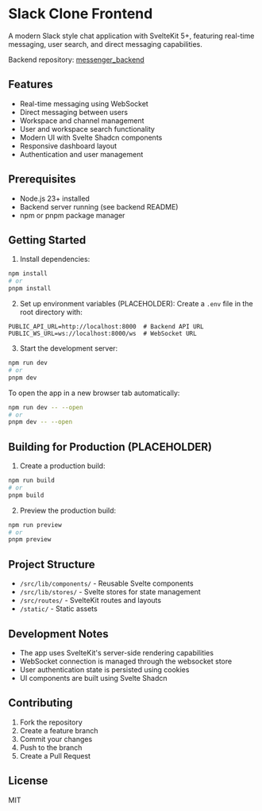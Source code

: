 # Slack Clone Frontend

A modern Slack style chat application with SvelteKit 5+, featuring real-time messaging, user search, and direct messaging capabilities.

Backend repository: [messenger_backend](https://github.com/JoshJarabek7/messenger_backend)

## Features

- Real-time messaging using WebSocket
- Direct messaging between users
- Workspace and channel management
- User and workspace search functionality
- Modern UI with Svelte Shadcn components
- Responsive dashboard layout
- Authentication and user management

## Prerequisites

- Node.js 23+ installed
- Backend server running (see backend README)
- npm or pnpm package manager

## Getting Started

1. Install dependencies:
```bash
npm install
# or
pnpm install
```

2. Set up environment variables (PLACEHOLDER):
Create a `.env` file in the root directory with:
```env
PUBLIC_API_URL=http://localhost:8000  # Backend API URL
PUBLIC_WS_URL=ws://localhost:8000/ws  # WebSocket URL
```

3. Start the development server:
```bash
npm run dev
# or
pnpm dev
```

To open the app in a new browser tab automatically:
```bash
npm run dev -- --open
# or
pnpm dev -- --open
```

## Building for Production (PLACEHOLDER)

1. Create a production build:
```bash
npm run build
# or
pnpm build
```

2. Preview the production build:
```bash
npm run preview
# or
pnpm preview
```

## Project Structure

- `/src/lib/components/` - Reusable Svelte components
- `/src/lib/stores/` - Svelte stores for state management
- `/src/routes/` - SvelteKit routes and layouts
- `/static/` - Static assets

## Development Notes

- The app uses SvelteKit's server-side rendering capabilities
- WebSocket connection is managed through the websocket store
- User authentication state is persisted using cookies
- UI components are built using Svelte Shadcn

## Contributing

1. Fork the repository
2. Create a feature branch
3. Commit your changes
4. Push to the branch
5. Create a Pull Request

## License

MIT
